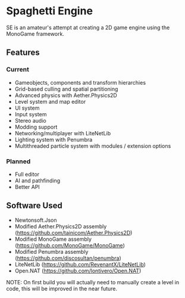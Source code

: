 # Spaghetti Engine

SE is an amateur's attempt at creating a 2D game engine using the MonoGame framework.

## Features

### Current

* Gameobjects, components and transform hierarchies
* Grid-based culling and spatial partitioning
* Advanced physics with Aether.Physics2D
* Level system and map editor
* UI system
* Input system
* Stereo audio
* Modding support
* Networking/multiplayer with LiteNetLib
* Lighting system with Penumbra
* Multithreaded particle system with modules / extension options

### Planned

* Full editor
* AI and pathfinding
* Better API

## Software Used
* Newtonsoft.Json
* Modified Aether.Physics2D assembly (https://github.com/tainicom/Aether.Physics2D)
* Modified MonoGame assembly (https://github.com/MonoGame/MonoGame)
* Modified Penumbra assembly (https://github.com/discosultan/penumbra)
* LiteNetLib (https://github.com/RevenantX/LiteNetLib)
* Open.NAT (https://github.com/lontivero/Open.NAT)

NOTE: On first build you will actually need to manually create a level in code, this will be improved in the near future.
